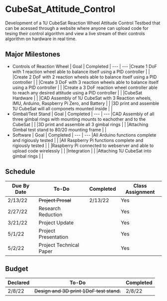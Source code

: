 # CubeSat_Attitude_Control
Development of a 1U CubeSat Reaction Wheel Attitude Control Testbed that can be acessed through a website where anyone can upload code for tesing their control algorithm and view a live stream of their controls algorithm on hardware in real time.


## Major Milestones

- Controls of Reaction Wheel
| Goal | Completed |
--- | ---
|Create 1 DoF with 1 reaction wheel able to balance itself using a PID controller |   | 
|Create 2 DoF with 2 reaction wheels able to balance itself using a PID controller |   | 
|Create 3 DoF with 3 reaction wheels able to balance itself using a PID controller |   |
|Create a 3 DoF reaction wheel controller able to reach any desired attitude using a PID controller |   |
|CubeSat Hardware |  | 
|CAD Assembly of 1U CubeSat with 3 Reaction wheels, IMU, Arduino, Raspberry Pi Zero, and Battery |   | 
|3D print and assemble 1U CubeSat will all componets mounted inside |   | 
- Gimbal/Test Stand
| Goal | Completed |
--- | --- 
|CAD Assembly of all three gimbal rings with mounting mounts to eachother and to the CubeSat |   | 
|3D print and assemble all 3 gimbal rings |   |
|Attaching Gimbal test stand to 80/20 mounting frame |   |
- Software
| Goal | Completed |
--- | --- 
|All Arduino functions complete and rigiously tested |   | 
|All Raspberry Pi functions complete and rigiously tested |   |
|Raspberry Pi connected to webserver and able to upload code wirelessly |   |
|Integration |  | 
|Attaching 1U CubeSat into gimbal rings  |   | 







## Schedule
| Due By Date | To-Do | Completed | Class Assignment
--- | --- | --- | ---
| 2/13/22 | ~~Project Prosal~~ | 2/13/22 | Yes
| 2/27/22 | Research Reduction |   | Yes
| 3/21/22 | Project Update |    | Yes
| 5/1/22 | Project Presentation |   | Yes
| 5/2/22 | Project Technical Paper |   | Yes






## Budget
| Declared | To-Do | Completed |
--- | --- | ---
| 2/8/22 | ~~Design and 3D print 1DoF test stand.~~ | 2/8/22

